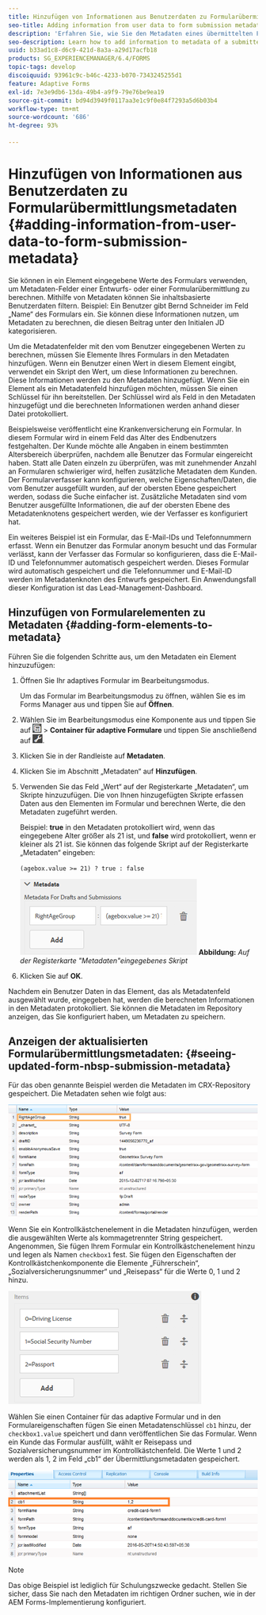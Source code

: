 ```yaml
---
title: Hinzufügen von Informationen aus Benutzerdaten zu Formularübermittlungsmetadaten
seo-title: Adding information from user data to form submission metadata
description: 'Erfahren Sie, wie Sie den Metadaten eines übermittelten Formulars mit vom Benutzer bereitgestellten Daten Informationen hinzufügen. '
seo-description: Learn how to add information to metadata of a submitted form with user provided data.
uuid: b33ad1c8-d6c9-421d-8a3a-a29d17acfb18
products: SG_EXPERIENCEMANAGER/6.4/FORMS
topic-tags: develop
discoiquuid: 93961c9c-b46c-4233-b070-7343245255d1
feature: Adaptive Forms
exl-id: 7e3e9db6-13da-49b4-a9f9-79e76be9ea19
source-git-commit: bd94d3949f0117aa3e1c9f0e84f7293a5d6b03b4
workflow-type: tm+mt
source-wordcount: '686'
ht-degree: 93%

---
```


# Hinzufügen von Informationen aus Benutzerdaten zu Formularübermittlungsmetadaten {#adding-information-from-user-data-to-form-submission-metadata}

Sie können in ein Element eingegebene Werte des Formulars verwenden, um Metadaten-Felder einer Entwurfs- oder einer Formularübermittlung zu berechnen. Mithilfe von Metadaten können Sie inhaltsbasierte Benutzerdaten filtern. Beispiel: Ein Benutzer gibt Bernd Schneider im Feld „Name“ des Formulars ein. Sie können diese Informationen nutzen, um Metadaten zu berechnen, die diesen Beitrag unter den Initialen JD kategorisieren.

Um die Metadatenfelder mit den vom Benutzer eingegebenen Werten zu berechnen, müssen Sie Elemente Ihres Formulars in den Metadaten hinzufügen. Wenn ein Benutzer einen Wert in diesem Element eingibt, verwendet ein Skript den Wert, um diese Informationen zu berechnen. Diese Informationen werden zu den Metadaten hinzugefügt. Wenn Sie ein Element als ein Metadatenfeld hinzufügen möchten, müssen Sie einen Schlüssel für ihn bereitstellen. Der Schlüssel wird als Feld in den Metadaten hinzugefügt und die berechneten Informationen werden anhand dieser Datei protokolliert.

Beispielsweise veröffentlicht eine Krankenversicherung ein Formular. In diesem Formular wird in einem Feld das Alter des Endbenutzers festgehalten. Der Kunde möchte alle Angaben in einem bestimmten Altersbereich überprüfen, nachdem alle Benutzer das Formular eingereicht haben. Statt alle Daten einzeln zu überprüfen, was mit zunehmender Anzahl an Formularen schwieriger wird, helfen zusätzliche Metadaten dem Kunden. Der Formularverfasser kann konfigurieren, welche Eigenschaften/Daten, die vom Benutzer ausgefüllt wurden, auf der obersten Ebene gespeichert werden, sodass die Suche einfacher ist. Zusätzliche Metadaten sind vom Benutzer ausgefüllte Informationen, die auf der obersten Ebene des Metadatenknotens gespeichert werden, wie der Verfasser es konfiguriert hat.

Ein weiteres Beispiel ist ein Formular, das E-Mail-IDs und Telefonnummern erfasst. Wenn ein Benutzer das Formular anonym besucht und das Formular verlässt, kann der Verfasser das Formular so konfigurieren, dass die E-Mail-ID und Telefonnummer automatisch gespeichert werden. Dieses Formular wird automatisch gespeichert und die Telefonnummer und E-Mail-ID werden im Metadatenknoten des Entwurfs gespeichert. Ein Anwendungsfall dieser Konfiguration ist das Lead-Management-Dashboard.

## Hinzufügen von Formularelementen zu Metadaten {#adding-form-elements-to-metadata}

Führen Sie die folgenden Schritte aus, um den Metadaten ein Element hinzuzufügen:

1. Öffnen Sie Ihr adaptives Formular im Bearbeitungsmodus.

   Um das Formular im Bearbeitungsmodus zu öffnen, wählen Sie es im Forms Manager aus und tippen Sie auf **Öffnen**.

1. Wählen Sie im Bearbeitungsmodus eine Komponente aus und tippen Sie auf ![Feldebene](assets/field-level.png) > **Container für adaptive Formulare** und tippen Sie anschließend auf ![cmppr](assets/cmppr.png).
1. Klicken Sie in der Randleiste auf **Metadaten**.
1. Klicken Sie im Abschnitt „Metadaten“ auf **Hinzufügen**.
1. Verwenden Sie das Feld „Wert“ auf der Registerkarte „Metadaten“, um Skripte hinzuzufügen. Die von Ihnen hinzugefügten Skripte erfassen Daten aus den Elementen im Formular und berechnen Werte, die den Metadaten zugeführt werden.

   Beispiel: **true** in den Metadaten protokolliert wird, wenn das eingegebene Alter größer als 21 ist, und **false** wird protokolliert, wenn er kleiner als 21 ist. Sie können das folgende Skript auf der Registerkarte „Metadaten“ eingeben:

   `(agebox.value >= 21) ? true : false`

   ![Metadatenskript](assets/add-element-metadata.png)
   **Abbildung:** *Auf der Registerkarte &quot;Metadaten&quot;eingegebenes Skript*

1. Klicken Sie auf **OK**.

Nachdem ein Benutzer Daten in das Element, das als Metadatenfeld ausgewählt wurde, eingegeben hat, werden die berechneten Informationen in den Metadaten protokolliert. Sie können die Metadaten im Repository anzeigen, das Sie konfiguriert haben, um Metadaten zu speichern.

## Anzeigen der aktualisierten Formularübermittlungsmetadaten: {#seeing-updated-form-nbsp-submission-metadata}

Für das oben genannte Beispiel werden die Metadaten im CRX-Repository gespeichert. Die Metadaten sehen wie folgt aus:

![metadata-entry](assets/metadata-entry.png)

Wenn Sie ein Kontrollkästchenelement in die Metadaten hinzufügen, werden die ausgewählten Werte als kommagetrennter String gespeichert. Angenommen, Sie fügen Ihrem Formular ein Kontrollkästchenelement hinzu und legen als Namen `checkbox1` fest. Sie fügen den Eigenschaften der Kontrollkästchenkomponente die Elemente „Führerschein“, „Sozialversicherungsnummer“ und „Reisepass“ für die Werte 0, 1 und 2 hinzu.

![Speichern mehrerer Werte aus einem Kontrollkästchen](assets/checkbox-metadata.png)

Wählen Sie einen Container für das adaptive Formular und in den Formulareigenschaften fügen Sie einen Metadatenschlüssel `cb1`   hinzu, der `checkbox1.value`   speichert und dann veröffentlichen Sie das Formular. Wenn ein Kunde das Formular ausfüllt, wählt er Reisepass und Sozialversicherungsnummer im Kontrollkästchenfeld. Die Werte 1 und 2 werden als 1, 2 im Feld „cb1“ der Übermittlungsmetadaten gespeichert.

![Metadatenelement für mehrere Werte, ausgewählt in einem Kontrollkästchenfeld](assets/metadata-entry-1.png)

>[!NOTE]
>
>Das obige Beispiel ist lediglich für Schulungszwecke gedacht. Stellen Sie sicher, dass Sie nach den Metadaten im richtigen Ordner suchen, wie in der AEM Forms-Implementierung konfiguriert.

